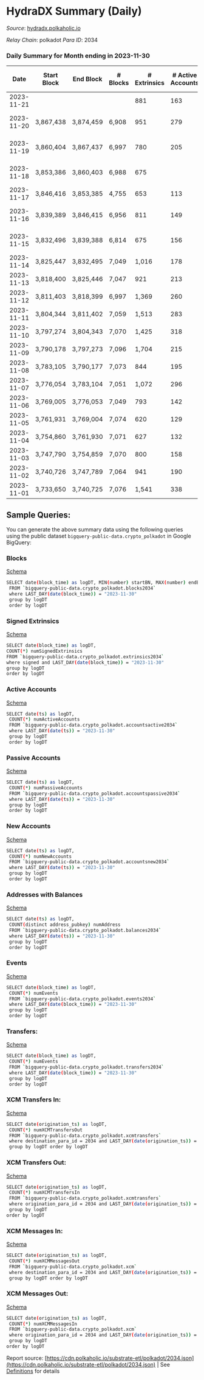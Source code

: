 # HydraDX Summary (Daily)

_Source_: [hydradx.polkaholic.io](https://hydradx.polkaholic.io)

*Relay Chain*: polkadot
*Para ID*: 2034



### Daily Summary for Month ending in 2023-11-30


| Date    | Start Block | End Block | # Blocks | # Extrinsics | # Active Accounts | # Passive Accounts | # New Accounts | # Addresses | # Events  | # Transfers ($USD) | # XCM Transfers In ($USD) | # XCM Transfers Out ($USD) | # XCM In | # XCM Out | Issues |
|---------|-------------|-----------|----------|--------------|-------------------|--------------------|----------------|-------------|-----------|--------------------|---------------------------|----------------------------|----------|-----------|--------|
| 2023-11-21 |  |  |  | 881 | 163 | 16 | 12 | 24,928 | 66,869 | 7,126  | 102 ($174,696.30) | 84 ($155,766.75) | 234 | 151 |  |
| 2023-11-20 | 3,867,438 | 3,874,459 | 6,908 | 951 | 279 | 11 | 13 | 24,916 | 66,286 | 7,245  | 64 ($168,505.38) | 47 ($70,657.97) | 159 | 134 | 114 missing (1.62%) |
| 2023-11-19 | 3,860,404 | 3,867,437 | 6,997 | 780 | 205 | 11 |  | 24,904 | 95,440 | 11,923  | 70 ($175,983.27) | 37 ($72,217.18) | 253 | 228 | 37 missing (0.53%) |
| 2023-11-18 | 3,853,386 | 3,860,403 | 6,988 | 675 |  |  |  |  | 130,466 | 17,498  | 88 ($127,520.00) | 43 ($69,078.30) | 274 | 243 | 30 missing (0.43%) |
| 2023-11-17 | 3,846,416 | 3,853,385 | 4,755 | 653 | 113 | 12 |  | 24,881 | 91,395 | 12,276  | 85 ($292,645.12) | 65 ($138,089.59) | 362 | 405 |  |
| 2023-11-16 | 3,839,389 | 3,846,415 | 6,956 | 811 | 149 | 17 | 8 | 24,872 | 132,596 | 17,669  | 120 ($167,666.55) | 84 ($109,110.84) | 434 | 406 | 71 missing (1.01%) |
| 2023-11-15 | 3,832,496 | 3,839,388 | 6,814 | 675 | 156 | 16 | 5 | 24,865 | 129,131 | 17,352  | 103 ($206,503.08) | 62 ($39,641.36) | 175 | 171 | 79 missing (1.15%) |
| 2023-11-14 | 3,825,447 | 3,832,495 | 7,049 | 1,016 | 178 | 17 | 10 | 24,860 | 137,847 | 18,450  | 155 ($216,650.63) | 100 ($141,037.84) | 255 | 249 |  |
| 2023-11-13 | 3,818,400 | 3,825,446 | 7,047 | 921 | 213 | 12 | 12 | 24,851 | 144,552 | 19,745  | 176 ($301,592.34) | 89 ($155,240.69) | 250 | 159 |  |
| 2023-11-12 | 3,811,403 | 3,818,399 | 6,997 | 1,369 | 260 | 20 | 26 | 24,840 | 139,504 | 18,606  | 119 ($237,463.61) | 75 ($107,754.81) | 279 | 275 |  |
| 2023-11-11 | 3,804,344 | 3,811,402 | 7,059 | 1,513 | 283 | 13 | 25 | 24,814 | 142,308 | 18,889  | 107 ($256,420.83) | 84 ($173,579.86) | 260 | 279 |  |
| 2023-11-10 | 3,797,274 | 3,804,343 | 7,070 | 1,425 | 318 | 15 | 16 | 24,791 | 141,725 | 18,642  | 181 ($344,914.97) | 133 ($122,374.30) | 250 | 240 |  |
| 2023-11-09 | 3,790,178 | 3,797,273 | 7,096 | 1,704 | 215 | 10 | 9 | 24,779 | 147,053 | 19,466  | 184 ($429,173.57) | 110 ($196,248.51) | 277 | 291 |  |
| 2023-11-08 | 3,783,105 | 3,790,177 | 7,073 | 844 | 195 | 11 |  | 24,770 | 133,291 | 17,757  | 112 ($74,485.71) | 58 ($43,255.50) | 162 | 130 |  |
| 2023-11-07 | 3,776,054 | 3,783,104 | 7,051 | 1,072 | 296 | 15 | 6 | 24,761 | 136,273 | 18,004  | 117 ($103,196.72) | 65 ($85,924.14) | 203 | 168 |  |
| 2023-11-06 | 3,769,005 | 3,776,053 | 7,049 | 793 | 142 | 17 | 10 | 24,756 | 132,329 | 17,635  | 99 ($64,531.31) | 59 ($49,893.31) | 163 | 160 |  |
| 2023-11-05 | 3,761,931 | 3,769,004 | 7,074 | 620 | 129 | 18 | 15 | 24,747 | 80,596 | 9,346  | 61 ($98,832.13) | 33 ($63,028.43) | 119 | 98 |  |
| 2023-11-04 | 3,754,860 | 3,761,930 | 7,071 | 627 | 132 | 18 | 14 | 24,735 | 32,280 | 1,329  | 64 ($55,309.72) | 29 ($30,489.43) | 114 | 122 |  |
| 2023-11-03 | 3,747,790 | 3,754,859 | 7,070 | 800 | 158 | 19 | 11 | 24,721 | 35,957 | 1,876  | 70 ($77,452.82) | 31 ($66,402.59) | 144 | 110 |  |
| 2023-11-02 | 3,740,726 | 3,747,789 | 7,064 | 941 | 190 | 14 | 13 | 24,712 | 37,277 | 1,956  | 86 ($163,086.30) | 49 ($53,446.87) | 156 | 129 |  |
| 2023-11-01 | 3,733,650 | 3,740,725 | 7,076 | 1,541 | 338 | 12 | 7 | 24,700 | 44,417 | 2,529  | 116 ($300,628.11) | 78 ($149,860.77) | 212 | 187 |  |

## Sample Queries:
You can generate the above summary data using the following queries using the public dataset `bigquery-public-data.crypto_polkadot` in Google BigQuery:


### Blocks 

[Schema](https://github.com/colorfulnotion/substrate-etl/blob/main/schema/blocks.json)

```bash
SELECT date(block_time) as logDT, MIN(number) startBN, MAX(number) endBN, COUNT(*) numBlocks 
 FROM `bigquery-public-data.crypto_polkadot.blocks2034`  
 where LAST_DAY(date(block_time)) = "2023-11-30" 
 group by logDT 
 order by logDT
```

### Signed Extrinsics 

[Schema](https://github.com/colorfulnotion/substrate-etl/blob/main/schema/extrinsics.json)

```bash
SELECT date(block_time) as logDT, 
COUNT(*) numSignedExtrinsics 
FROM `bigquery-public-data.crypto_polkadot.extrinsics2034`  
where signed and LAST_DAY(date(block_time)) = "2023-11-30" 
group by logDT 
order by logDT
```

### Active Accounts 

[Schema](https://github.com/colorfulnotion/substrate-etl/blob/main/schema/accountsactive.json)

```bash
SELECT date(ts) as logDT, 
 COUNT(*) numActiveAccounts 
 FROM `bigquery-public-data.crypto_polkadot.accountsactive2034` 
 where LAST_DAY(date(ts)) = "2023-11-30" 
 group by logDT 
 order by logDT
```

### Passive Accounts 

[Schema](https://github.com/colorfulnotion/substrate-etl/blob/main/schema/accountspassive.json)

```bash
SELECT date(ts) as logDT, 
 COUNT(*) numPassiveAccounts 
 FROM `bigquery-public-data.crypto_polkadot.accountspassive2034` 
 where LAST_DAY(date(ts)) = "2023-11-30" 
 group by logDT 
 order by logDT
```

### New Accounts 

[Schema](https://github.com/colorfulnotion/substrate-etl/blob/main/schema/accountsnew.json)

```bash
SELECT date(ts) as logDT, 
 COUNT(*) numNewAccounts 
 FROM `bigquery-public-data.crypto_polkadot.accountsnew2034` 
 where LAST_DAY(date(ts)) = "2023-11-30" 
 group by logDT
 order by logDT
```

### Addresses with Balances 

[Schema](https://github.com/colorfulnotion/substrate-etl/blob/main/schema/balances.json)

```bash
SELECT date(ts) as logDT,
 COUNT(distinct address_pubkey) numAddress 
 FROM `bigquery-public-data.crypto_polkadot.balances2034` 
 where LAST_DAY(date(ts)) = "2023-11-30" 
 group by logDT 
 order by logDT
```

### Events 

[Schema](https://github.com/colorfulnotion/substrate-etl/blob/main/schema/events.json)

```bash
SELECT date(block_time) as logDT, 
 COUNT(*) numEvents 
 FROM `bigquery-public-data.crypto_polkadot.events2034` 
 where LAST_DAY(date(block_time)) = "2023-11-30" 
 group by logDT 
 order by logDT
```

### Transfers:

[Schema](https://github.com/colorfulnotion/substrate-etl/blob/main/schema/transfers.json)

```bash
SELECT date(block_time) as logDT, 
 COUNT(*) numEvents 
 FROM `bigquery-public-data.crypto_polkadot.transfers2034` 
 where LAST_DAY(date(block_time)) = "2023-11-30" 
 group by logDT 
 order by logDT
```

### XCM Transfers In: 

[Schema](https://github.com/colorfulnotion/substrate-etl/blob/main/schema/xcmtransfers.json)

```bash
SELECT date(origination_ts) as logDT, 
 COUNT(*) numXCMTransfersOut 
 FROM `bigquery-public-data.crypto_polkadot.xcmtransfers` 
 where destination_para_id = 2034 and LAST_DAY(date(origination_ts)) = "2023-11-30" 
 group by logDT order by logDT
```

### XCM Transfers Out: 

[Schema](https://github.com/colorfulnotion/substrate-etl/blob/main/schema/xcmtransfers.json)

```bash
SELECT date(origination_ts) as logDT, 
 COUNT(*) numXCMTransfersIn 
 FROM `bigquery-public-data.crypto_polkadot.xcmtransfers` 
 where origination_para_id = 2034 and LAST_DAY(date(origination_ts)) = "2023-11-30" 
 group by logDT 
order by logDT
```

### XCM Messages In: 

[Schema](https://github.com/colorfulnotion/substrate-etl/blob/main/schema/xcm.json)

```bash
SELECT date(origination_ts) as logDT, 
 COUNT(*) numXCMMessagesOut 
 FROM `bigquery-public-data.crypto_polkadot.xcm` 
 where destination_para_id = 2034 and LAST_DAY(date(origination_ts)) = "2023-11-30" 
 group by logDT order by logDT
```

### XCM Messages Out: 

[Schema](https://github.com/colorfulnotion/substrate-etl/blob/main/schema/xcm.json)

```bash
SELECT date(origination_ts) as logDT, 
 COUNT(*) numXCMMessagesIn 
 FROM `bigquery-public-data.crypto_polkadot.xcm` 
 where origination_para_id = 2034 and LAST_DAY(date(origination_ts)) = "2023-11-30" 
 group by logDT 
order by logDT
```


Report source: [https://cdn.polkaholic.io/substrate-etl/polkadot/2034.json](https://cdn.polkaholic.io/substrate-etl/polkadot/2034.json) | See [Definitions](/DEFINITIONS.md) for details
